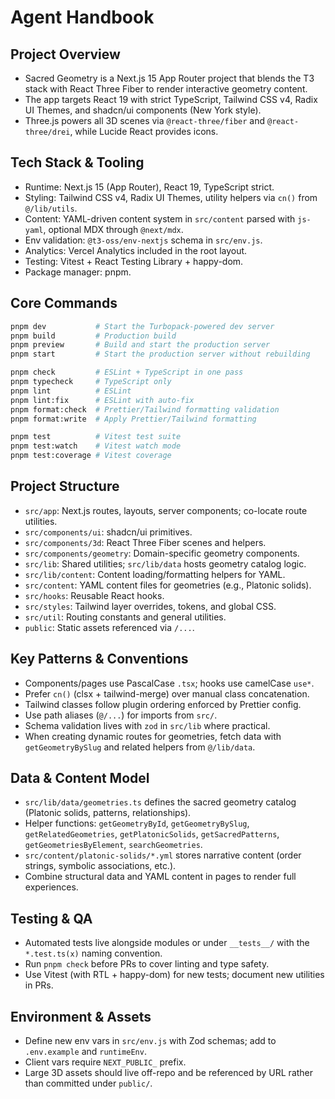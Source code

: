 # Agent Handbook

## Project Overview
- Sacred Geometry is a Next.js 15 App Router project that blends the T3 stack with React Three Fiber to render interactive geometry content.
- The app targets React 19 with strict TypeScript, Tailwind CSS v4, Radix UI Themes, and shadcn/ui components (New York style).
- Three.js powers all 3D scenes via `@react-three/fiber` and `@react-three/drei`, while Lucide React provides icons.

## Tech Stack & Tooling
- Runtime: Next.js 15 (App Router), React 19, TypeScript strict.
- Styling: Tailwind CSS v4, Radix UI Themes, utility helpers via `cn()` from `@/lib/utils`.
- Content: YAML-driven content system in `src/content` parsed with `js-yaml`, optional MDX through `@next/mdx`.
- Env validation: `@t3-oss/env-nextjs` schema in `src/env.js`.
- Analytics: Vercel Analytics included in the root layout.
- Testing: Vitest + React Testing Library + happy-dom.
- Package manager: pnpm.

## Core Commands
```bash
pnpm dev           # Start the Turbopack-powered dev server
pnpm build         # Production build
pnpm preview       # Build and start the production server
pnpm start         # Start the production server without rebuilding

pnpm check         # ESLint + TypeScript in one pass
pnpm typecheck     # TypeScript only
pnpm lint          # ESLint
pnpm lint:fix      # ESLint with auto-fix
pnpm format:check  # Prettier/Tailwind formatting validation
pnpm format:write  # Apply Prettier/Tailwind formatting

pnpm test          # Vitest test suite
pnpm test:watch    # Vitest watch mode
pnpm test:coverage # Vitest coverage
```

## Project Structure
- `src/app`: Next.js routes, layouts, server components; co-locate route utilities.
- `src/components/ui`: shadcn/ui primitives.
- `src/components/3d`: React Three Fiber scenes and helpers.
- `src/components/geometry`: Domain-specific geometry components.
- `src/lib`: Shared utilities; `src/lib/data` hosts geometry catalog logic.
- `src/lib/content`: Content loading/formatting helpers for YAML.
- `src/content`: YAML content files for geometries (e.g., Platonic solids).
- `src/hooks`: Reusable React hooks.
- `src/styles`: Tailwind layer overrides, tokens, and global CSS.
- `src/util`: Routing constants and general utilities.
- `public`: Static assets referenced via `/...`.

## Key Patterns & Conventions
- Components/pages use PascalCase `.tsx`; hooks use camelCase `use*`.
- Prefer `cn()` (clsx + tailwind-merge) over manual class concatenation.
- Tailwind classes follow plugin ordering enforced by Prettier config.
- Use path aliases (`@/...`) for imports from `src/`.
- Schema validation lives with `zod` in `src/lib` where practical.
- When creating dynamic routes for geometries, fetch data with `getGeometryBySlug` and related helpers from `@/lib/data`.

## Data & Content Model
- `src/lib/data/geometries.ts` defines the sacred geometry catalog (Platonic solids, patterns, relationships).
- Helper functions: `getGeometryById`, `getGeometryBySlug`, `getRelatedGeometries`, `getPlatonicSolids`, `getSacredPatterns`, `getGeometriesByElement`, `searchGeometries`.
- `src/content/platonic-solids/*.yml` stores narrative content (order strings, symbolic associations, etc.).
- Combine structural data and YAML content in pages to render full experiences.

## Testing & QA
- Automated tests live alongside modules or under `__tests__/` with the `*.test.ts(x)` naming convention.
- Run `pnpm check` before PRs to cover linting and type safety.
- Use Vitest (with RTL + happy-dom) for new tests; document new utilities in PRs.

## Environment & Assets
- Define new env vars in `src/env.js` with Zod schemas; add to `.env.example` and `runtimeEnv`.
- Client vars require `NEXT_PUBLIC_` prefix.
- Large 3D assets should live off-repo and be referenced by URL rather than committed under `public/`.
